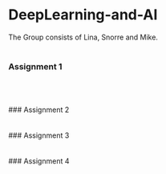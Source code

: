 # DeepLearning-and-AI 
The Group consists of Lina, Snorre and Mike. 
<br>
<br>
### Assignment 1
<br>
<br>
<br>
### Assignment 2
<br>
<br>
<br>
### Assignment 3
<br>
<br>
<br>
### Assignment 4


